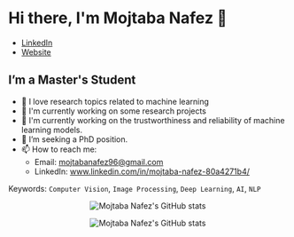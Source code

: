 <!--
Link to create this template: https://github.com/durgeshsamariya/awesome-github-profile-readme-templates/blob/master/7oSkaaa.md
-->
# Hi there, I'm Mojtaba Nafez 👋

- [LinkedIn](www.linkedin.com/in/mojtaba-nafez-80a4271b4/)
- [Website](https://mojtaba-nafez.github.io/)

## I’m a Master's Student

- 🔭 I love research topics related to machine learning
- 🌱 I'm currently working on some research projects
- 🔨 I'm currently working on the trustworthiness and reliability of machine learning models.
- 👯 I’m seeking a PhD position.
- 📫 How to reach me: 
  - Email: mojtabanafez96@gmail.com
  - LinkedIn: www.linkedin.com/in/mojtaba-nafez-80a4271b4/

Keywords: `Computer Vision`, `Image Processing`, `Deep Learning`, `AI`, `NLP`

<p align="center">
  <img src="https://github-readme-stats.vercel.app/api?username=mojtaba-nafez&show_icons=true&theme=monokai" alt="Mojtaba Nafez's GitHub stats" /><br />
</p>
<p align="center">
  <img src="https://github-readme-stats.vercel.app/api/top-langs/?username=mojtaba-nafez&hide=jupyter%20notebook&theme=monokai&langs_count=10&layout=compact" alt="Mojtaba Nafez's GitHub stats" /><br />
</p>


<!--
**Practical-AI/Practical-AI** is a ✨ _special_ ✨ repository because its `README.md` (this file) appears on your GitHub profile.

Here are some ideas to get you started:

- 🔭 I’m currently working on ...
- 🌱 I’m currently learning ...
- 👯 I’m looking to collaborate on ...
- 🤔 I’m looking for help with ...
- 💬 Ask me about ...
- 📫 How to reach me: ...
- 😄 Pronouns: ...
- ⚡ Fun fact: ...
-->
